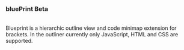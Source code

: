 <h3>bluePrint Beta</h3>
<br>
Blueprint is a hierarchic outline view and code minimap extension for brackets.
In the outliner currently only JavaScript, HTML and CSS are supported.